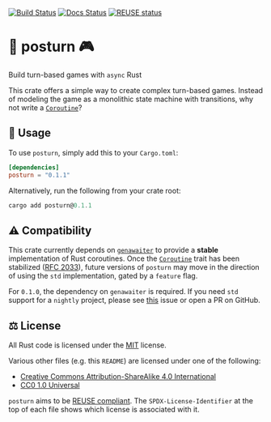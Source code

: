 <!--
SPDX-FileCopyrightText: 2024 Andrew T. Christensen <andrew@andrewtc.com>

SPDX-License-Identifier: CC-BY-SA-4.0
-->

[![Build Status](https://github.com/andrewtc/posturn/actions/workflows/rust.yml/badge.svg?branch=main)](https://github.com/andrewtc/posturn/actions/workflows/rust.yml?branch=main)
[![Docs Status](https://docs.rs/posturn/badge.svg)](https://docs.rs/posturn)
[![REUSE status](https://api.reuse.software/badge/github.com/andrewtc/posturn)](https://api.reuse.software/info/github.com/andrewtc/posturn)

# 🏰 posturn 🎮
Build turn-based games with `async` Rust

This crate offers a simple way to create complex turn-based games. Instead of modeling the game as a monolithic state
machine with transitions, why not write a [`Coroutine`](https://doc.rust-lang.org/std/ops/trait.Coroutine.html)?

## 📃 Usage
To use `posturn`, simply add this to your `Cargo.toml`:

```toml
[dependencies]
posturn = "0.1.1"
```

Alternatively, run the following from your crate root:

```ps1
cargo add posturn@0.1.1
```

## ⚠️ Compatibility
This crate currently depends on [`genawaiter`](https://docs.rs/genawaiter/latest/genawaiter/) to provide a **stable**
implementation of Rust coroutines. Once the [`Coroutine`](https://doc.rust-lang.org/std/ops/trait.Coroutine.html) trait
has been stabilized ([RFC 2033](https://github.com/rust-lang/rust/issues/43122)), future versions of `posturn` may move
in the direction of using the `std` implementation, gated by a `feature` flag.

For `0.1.0`, the dependency on `genawaiter` is required. If you need `std` support for a `nightly` project, please see
[this](https://github.com/andrewtc/posturn/issues/1) issue or open a PR on GitHub.

## ⚖️ License
All Rust code is licensed under the [MIT](/LICENSES/MIT.txt) license.

Various other files (e.g. this `README`) are licensed under one of the following:
 - [Creative Commons Attribution-ShareAlike 4.0 International](/LICENSES/CC-BY-SA-4.0.txt)
 - [CC0 1.0 Universal](/LICENSES/CC0-1.0.txt)

`posturn` aims to be [REUSE compliant](https://reuse.software/). The `SPDX-License-Identifier` at the top of each file shows which license is associated with it.